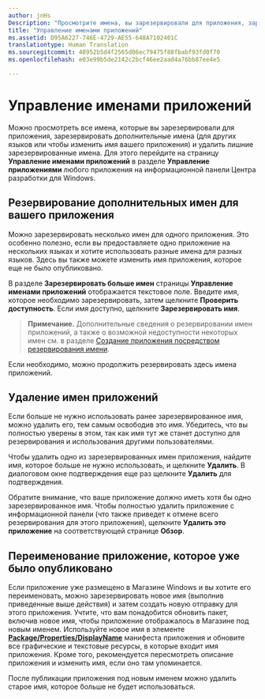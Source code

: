 ```yaml
---
author: jnHs
Description: "Просмотрите имена, вы зарезервировали для приложения, зарезервируйте дополнительные имена (для других языков или чтобы изменить имя вашего приложения) и удалите лишние зарезервированные имена."
title: "Управление именами приложений"
ms.assetid: D95A6227-746E-4729-AE55-648A7102401C
translationtype: Human Translation
ms.sourcegitcommit: 48952b5d4f2565d06ec79475f88fbabf93fd0f70
ms.openlocfilehash: e03e99b5de2142c2bcf46ee2aad4a76bb87ee4e5

---
```


# Управление именами приложений


Можно просмотреть все имена, которые вы зарезервировали для приложения, зарезервировать дополнительные имена (для других языков или чтобы изменить имя вашего приложения) и удалить лишние зарезервированные имена. Для этого перейдите на страницу **Управление именами приложений** в разделе **Управление приложениями** любого приложения на информационной панели Центра разработки для Windows.

## Резервирование дополнительных имен для вашего приложения

Можно зарезервировать несколько имен для одного приложения. Это особенно полезно, если вы предоставляете одно приложение на нескольких языках и хотите использовать разные имена для разных языков. Здесь вы также можете изменить имя приложения, которое еще не было опубликовано.

В разделе **Зарезервировать больше имен** страницы **Управление именами приложений** отображается текстовое поле. Введите имя, которое необходимо зарезервировать, затем щелкните **Проверить доступность**. Если имя доступно, щелкните **Зарезервировать имя**.

> **Примечание.** Дополнительные сведения о резервировании имен приложений, а также о возможной недоступности некоторых имен см. в разделе [Создание приложения посредством резервирования имени](create-your-app-by-reserving-a-name.md).

Если необходимо, можно продолжить резервировать здесь имена приложений.

## Удаление имен приложений

Если больше не нужно использовать ранее зарезервированное имя, можно удалить его, тем самым освободив это имя. Убедитесь, что вы полностью уверены в этом, так как имя тут же станет доступно для резервирования и использования другими пользователями.

Чтобы удалить одно из зарезервированных имен приложения, найдите имя, которое больше не нужно использовать, и щелкните **Удалить**. В диалоговом окне подтверждения еще раз щелкните **Удалить** для подтверждения.

Обратите внимание, что ваше приложение должно иметь хотя бы одно зарезервированное имя. Чтобы полностью удалить приложение с информационной панели (что также приведет к отмене всего резервирования для этого приложения), щелкните **Удалить это приложение** на соответствующей странице **Обзор**.

## Переименование приложение, которое уже было опубликовано

Если приложение уже размещено в Магазине Windows и вы хотите его переименовать, можно зарезервировать новое имя (выполнив приведенные выше действия) и затем создать новую отправку для этого приложения. Учтите, что вам понадобится обновить пакет, включив новое имя, чтобы приложение отображалось в Магазине под новым именем. Используйте новое имя в элементе [**Package/Properties/DisplayName**](https://msdn.microsoft.com/library/windows/apps/dn423240) манифеста приложения и обновите все графические и текстовые ресурсы, в которые входит имя приложения. Кроме того, рекомендуется пересмотреть описание приложения и изменить имя, если оно там упоминается.

После публикации приложения под новым именем можно удалить старое имя, которое больше не будет использоваться.

 

 







<!--HONumber=Jun16_HO4-->


